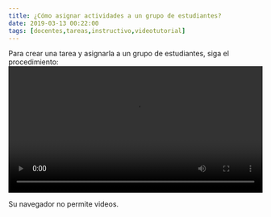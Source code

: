 ```yaml
---
title: ¿Cómo asignar actividades a un grupo de estudiantes?
date: 2019-03-13 00:22:00
tags: [docentes,tareas,instructivo,videotutorial]
---
```

Para crear una tarea y asignarla a un grupo de estudiantes, siga el procedimiento:
<video controls="controls" style="width: 100%">
  <source type="video/mp4" src="../vids/22_AsignaTarea.mp4"></source>
  <p>Su navegador no permite videos.</p>
</video>